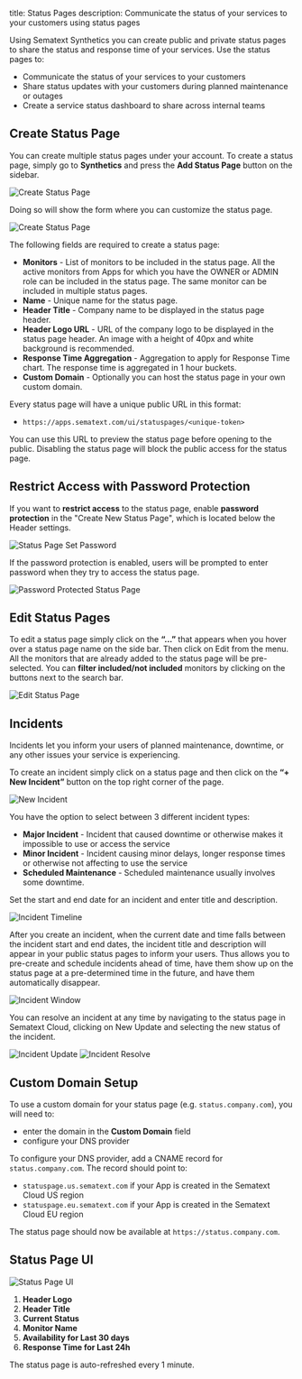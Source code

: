 title: Status Pages
description: Communicate the status of your services to your customers using status pages

Using Sematext Synthetics you can create public and private status pages to share the status and response time of your services. Use the status pages to:

* Communicate the status of your services to your customers
* Share status updates with your customers during planned maintenance or outages
* Create a service status dashboard to share across internal teams

## Create Status Page

You can create multiple status pages under your account. To create a status page, simply go to **Synthetics** and press the **Add Status Page** button on the sidebar.


![Create Status Page](/docs/images/synthetics/status-page-new.png)

Doing so will show the form where you can customize the status page. 

![Create Status Page](/docs/images/synthetics/status-page-create-2.png)

The following fields are required to create a status page:

* **Monitors** - List of monitors to be included in the status page. All the active monitors from Apps for which you have the OWNER or ADMIN role can be included in the status page. The same monitor can be included in multiple status pages.
* **Name** - Unique name for the status page.
* **Header Title** - Company name to be displayed in the status page header.
* **Header Logo URL** - URL of the company logo to be displayed in the status page header. An image with a height of 40px and white background is recommended.
* **Response Time Aggregation** - Aggregation to apply for Response Time chart. The response time is aggregated in 1 hour buckets.
* **Custom Domain** - Optionally you can host the status page in your own custom domain.

Every status page will have a unique public URL in this format:

* `https://apps.sematext.com/ui/statuspages/<unique-token>`

You can use this URL to preview the status page before opening to the public. Disabling the status page will block the public access for the status page.

## Restrict Access with Password Protection

If you want to **restrict access** to the status page, enable **password protection** in the "Create New Status Page", which is located below the Header settings. 

![Status Page Set Password](/docs/images/synthetics/status-page-set-password.png)

If the password protection is enabled, users will be prompted to enter password when they try to access the status page.

![Password Protected Status Page](/docs/images/synthetics/status-page-password-protected.png)

## Edit Status Pages

To edit a status page simply click on the **“...”** that appears when you hover over a status page name on the side bar. Then click on Edit from the menu.
All the monitors that are already added to the status page will be pre-selected. 
You can **filter included/not included** monitors by clicking on the buttons next to the search bar.

![Edit Status Page](/docs/images/synthetics/status-page-edit.png)

## Incidents

Incidents let you inform your users of planned maintenance, downtime, or any other issues your service is experiencing.

To create an incident simply click on a status page and then click on the **“+ New Incident”** button on the top right corner of the page.

![New Incident](/docs/images/synthetics/incident-new.png)

You have the option to select between 3 different incident types:

* **Major Incident** - Incident that caused downtime or otherwise makes it impossible to use or access the service
* **Minor Incident** - Incident causing minor delays, longer response times or otherwise not affecting to use the service
* **Scheduled Maintenance** - Scheduled maintenance  usually involves some downtime.

Set the start and end date for an incident and enter title and description.

![Incident Timeline](/docs/images/synthetics/incident-create.png)

After you create an incident, when the current date and time falls between the incident start and end dates, the incident title and description will appear in your public status pages to inform your users. Thus allows you to pre-create and schedule incidents ahead of time, have them show up on the status page at a pre-determined time in the future, and have them automatically disappear.

![Incident Window](/docs/images/synthetics/incident-window.png)

You can resolve an incident at any time by navigating to the status page in Sematext Cloud, clicking on New Update and selecting the new status of the incident.

![Incident Update](/docs/images/synthetics/incident-update.png)
![Incident Resolve](/docs/images/synthetics/incident-resolve.png)

## Custom Domain Setup

To use a custom domain for your status page (e.g. `status.company.com`), you will need to:

 * enter the domain in the **Custom Domain** field
 * configure your DNS provider

To configure your DNS provider, add a CNAME record for `status.company.com`. The record should point to:

 * `statuspage.us.sematext.com` if your App is created in the Sematext Cloud US region
 * `statuspage.eu.sematext.com` if your App is created in the Sematext Cloud EU region

The status page should now be available at  `https://status.company.com`.

## Status Page UI

![Status Page UI](/docs/images/synthetics/status-page-ui.png)

1. **Header Logo**
2. **Header Title**
3. **Current Status**
4. **Monitor Name**
5. **Availability for Last 30 days**
6. **Response Time for Last 24h**

The status page is auto-refreshed every 1 minute.
